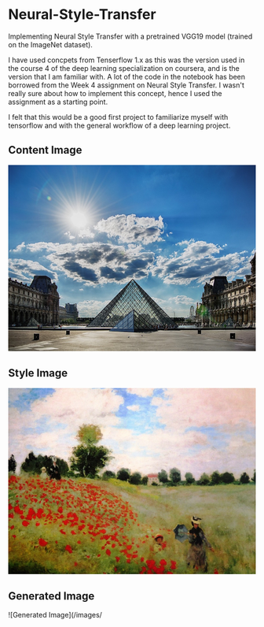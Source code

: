 # Neural-Style-Transfer
Implementing Neural Style Transfer with a pretrained VGG19 model (trained on the ImageNet dataset). 

I have used concpets from Tenserflow 1.x as this was the version used in the course 4 of the deep learning specialization on coursera, and is the version that I am familiar with. A lot of the code in the notebook has been borrowed from the Week 4 assignment on Neural Style Transfer. I wasn't really sure about how to implement this concept, hence I used the assignment as a starting point. 

I felt that this would be a good first project to familiarize myself with tensorflow and with the general workflow of a deep learning project. 

## Content Image 
![Content Image](/images/louvre.jpg)

## Style Image
![Style Image](/images/monet.jpg)

## Generated Image
![Generated Image](/images/
